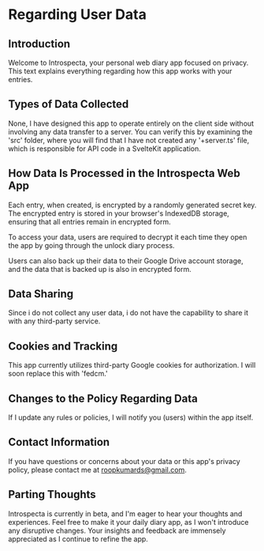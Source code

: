 # Regarding User Data

## Introduction

Welcome to Introspecta, your personal web diary app focused on privacy. This text explains everything regarding how this app works with your entries.

## Types of Data Collected

None, I have designed this app to operate entirely on the client side without involving any data transfer to a server. You can verify this by examining the 'src' folder, where you will find that I have not created any '+server.ts' file, which is responsible for API code in a SvelteKit application.

## How Data Is Processed in the Introspecta Web App

Each entry, when created, is encrypted by a randomly generated secret key. The encrypted entry is stored in your browser's IndexedDB storage, ensuring that all entries remain in encrypted form.

To access your data, users are required to decrypt it each time they open the app by going through the unlock diary process.

Users can also back up their data to their Google Drive account storage, and the data that is backed up is also in encrypted form.

## Data Sharing

Since i do not collect any user data, i do not have the capability to share it with any third-party service.

## Cookies and Tracking

This app currently utilizes third-party Google cookies for authorization. I will soon replace this with 'fedcm.'

## Changes to the Policy Regarding Data

If I update any rules or policies, I will notify you (users) within the app itself.

## Contact Information

If you have questions or concerns about your data or this app's privacy policy, please contact me at roopkumards@gmail.com.

## Parting Thoughts

Introspecta is currently in beta, and I'm eager to hear your thoughts and experiences. Feel free to make it your daily diary app, as I won't introduce any disruptive changes. Your insights and feedback are immensely appreciated as I continue to refine the app.

